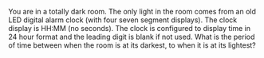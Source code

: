 You are in a totally dark room. The only light in the room comes from an old LED digital alarm clock (with four seven segment displays). The clock display is HH:MM (no seconds). The clock is configured to display time in 24 hour format and the leading digit is blank if not used. What is the period of time between when the room is at its darkest, to when it is at its lightest?
